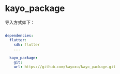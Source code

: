 # kayo_package


导入方式如下：

``` yml

dependencies:
  flutter:
    sdk: flutter
    ...
   
  kayo_package:
    git:
    url: https://github.com/kayoxu/kayo_package.git


```

